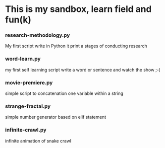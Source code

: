 # This is my sandbox, learn field and fun(k)

### research-methodology.py
My first script write in Python
it print a stages of conducting research

### word-learn.py
my first self learning script
write a word or sentence and watch the show ;-)

### movie-premiere.py
simple script to concatenation one variable within a string

### strange-fractal.py
simple number generator based on elif statement

### infinite-crawl.py
infinite animation of snake crawl

